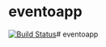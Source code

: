 # eventoapp
[![Build Status](https://travis-ci.com/vitorrosa8/eventoapp.svg?token=rvZNWUASMJEp4K9SYgxd&branch=main)](https://travis-ci.com/vitorrosa8/eventoapp)# eventoapp
